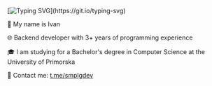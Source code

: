 [![Typing SVG](https://readme-typing-svg.demolab.com?font=Chakra+Petch&size=40&duration=4000&color=F75946&vCenter=true&repeat=false&width=200&lines=Welcome!)](https://git.io/typing-svg)

👋 My name is Ivan

🌐 Backend developer with 3+ years of programming experience

🎓 I am studying for a Bachelor's degree in Computer Science at the University of Primorska

💬 Contact me: [t.me/smplgdev](https://t.me/smplgdev)
